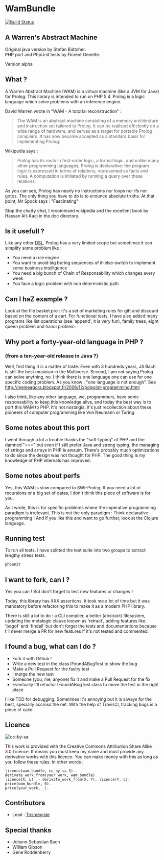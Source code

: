 # WamBundle

[![Build Status](https://secure.travis-ci.org/Trismegiste/Wam.png?branch=master)](http://travis-ci.org/Trismegiste/Wam)

## A Warren's Abstract Machine
Original java version by Stefan Büttcher.<br/>
PHP port and PhpUnit tests by Florent Genette.

Version alpha

## What ?
A Warren Abstract Machine (WAM) is a virtual machine (like a JVM for Java) for
Prolog. This library is intended to run on PHP 5.4.
Prolog is a logic language which solve problems with an inference engine.


David Warren wrote in "WAM - A tutorial reconstruction" :
<blockquote><p>The WAM is an abstract machine consisting of a memory architecture and instruction
set tailored to Prolog. It can be realised efficiently on a wide range of
hardware, and serves as a target for portable Prolog compilers. It has now become
accepted as a standard basis for implementing Prolog.</p></blockquote>

Wikipedia says :
<blockquote><p>Prolog has its roots in first-order logic, a formal logic, and unlike many
other programming languages, Prolog is declarative: the program logic is
expressed in terms of relations, represented as facts and rules. A computation
is initiated by running a query over these relations.</p></blockquote>

As you can see, Prolog has nearly no instructions nor loops nor ifs nor gotos.
The only thing you have to do is to enounce absolute truths.
At that point, Mr Spock says : "Fascinating"

Stop the chatty chat, I recommand wikipedia and the excellent book by
Hassan Aït-Kaci in the doc directory.

## Is it usefull ?
Like any other <a href="http://en.wikipedia.org/wiki/Domain-specific_language">DSL</a>,
Prolog has a very limited scope but sometimes it can simplify some problem like :

 * You need a rule engine
 * You want to avoid big boring sequences of if-else-switch to implement some business intelligence
 * You need a big bunch of Chain of Responsability which changes every week
 * You face a logic problem with non deterministic path

## Can I haZ example ?
Look at the file basket.pro : it's a set of marketing rules for gift and discount
based on the content of a cart. For functional tests, I have also added many
programs like list operations (see 'append', it is very fun), family trees,
eight queen problem and hanoi problem.

## Why port a forty-year-old language in PHP ?
### (from a ten-year-old release in Java  ?)
Well, first thing it is a matter of taste. Even with 3 hundreds years, JS Bach
is still the best musician in the Multiverse. Second, I am not saying Prolog
can solve anything, no. I think there is one language one can use for one
specific coding problem. As you know : "one language is not enough".
See http://memeagora.blogspot.fr/2006/12/polyglot-programming.html

I also think, like any other language, we, programmers, have some responsability
to keep this knowledge alive, and today the best way is to port this WAM to PHP.
It's not nostalgia, it's just recollection about these pioneers of computer
programming like Von Neumann or Turing.

## Some notes about this port
I went through a lot a trouble thanks the "soft-typing" of PHP and the damned
"===" but even if I still prefer Java and strong typing, the managing of
strings and arrays in PHP is awsum. There's probably much optimizations to do
since the design was not thought for PHP. The good thing is my knowledge of PHP
internals has improved.

## Some notes about perfs
Yes, this WAM is slow compared to SWI-Prolog. If you need a lot of recursions
or a big set of datas, I don't think this piece of software is for you.

As I wrote, this is for specific problems where the imperative programming paradigm
is irrelevant. This is not the only paradigm : Think declarative programming !
And if you like this and want to go further, look at the Clojure language.

## Running test
To run all tests. I have splitted the test suite into two groups to extract lengthy stress tests.
``` bash
phpunit
```

## I want to fork, can I ?
Yes you can ! But don't forget to test new features or changes !

Today, this library has XXX assertions, it took me a lot of time but it
was mandatory before refactoring this to make it as a modern PHP library.

There is still a lot to do : a CLI compiler, a better (abstract) filesystem,
updating the metalogic clause known as 'retract', adding features like 'bagof' and
'findall' but don't forget the tests and documentations because I'll never merge
a PR for new features if it's not tested and commented.

## I found a bug, what can I do ?
 * Fork it with Github !
 * Write a new test in the class IFoundABugTest to show the bug
 * Make a Pull Request for the faulty test
 * I merge the new test
 * Someone (you, me, anyone) fix it and make a Pull Request for the fix
 * Eventually I'll refactor IFoundABugTest class to move the test in the right place

I like TDD for debugging. Sometimes it's annoying but it is always
for the best, specially accross the net. With the help of TravisCI, tracking bugs
is a piece of cake.

## Licence
![cc-by-sa](http://i.creativecommons.org/l/by-sa/3.0/88x31.png)

This work is provided with the Creative Commons Attribution Share Alike 3.0 Licence.
It means you must keep my name and must provide any derivative works with this licence.
You can make money with this as long as you follow these rules. In other words :

    licence(wam_bundle, cc_by_sa_3).
    derivate_work_from(your_work, wam_bundle).
    licence(X, L) :- derivate_work_from(X, Y), licence(Y, L).
    price(wam_bundle, 0).
    price(your_work, _).

## Contributors
 * Lead : [Trismegiste](https://github.com/Trismegiste)

## Special thanks
 * Johann Sebastian Bach
 * William Gibson
 * Gene Roddenberry
